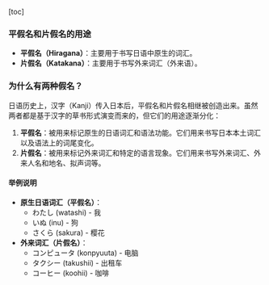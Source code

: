[toc]

### 平假名和片假名的用途

- **平假名（Hiragana）**：主要用于书写日语中原生的词汇。
- **片假名（Katakana）**：主要用于书写外来词汇（外来语）。

### 为什么有两种假名？

日语历史上，汉字（Kanji）传入日本后，平假名和片假名相继被创造出来。虽然两者都是基于汉字的草书形式演变而来的，但它们的用途逐渐分化：

1. **平假名**：被用来标记原生的日语词汇和语法功能。它们用来书写日本本土词汇以及语法上的词尾变化。
2. **片假名**：被用来标记外来词汇和特定的语言现象。它们用来书写外来词汇、外来人名和地名、拟声词等。

#### 举例说明

- **原生日语词汇（平假名）**：
  - わたし (watashi) - 我
  - いぬ (inu) - 狗
  - さくら (sakura) - 樱花
- **外来词汇（片假名）**：
  - コンピュータ (konpyuuta) - 电脑
  - タクシー (takushii) - 出租车
  - コーヒー (koohii) - 咖啡